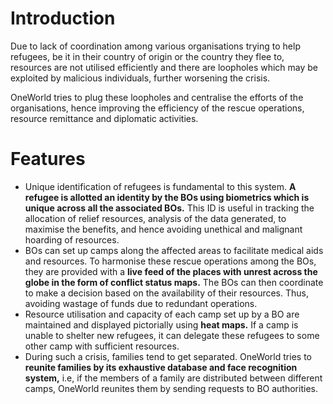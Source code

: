 # Introduction
<p>Due to lack of coordination among various organisations trying to help refugees, be it in their country of origin or the country they flee to, resources are not utilised efficiently and there are loopholes which may be exploited by malicious individuals, further worsening the crisis.</p>
<p>OneWorld tries to plug these loopholes and centralise the efforts of the organisations, hence improving the efficiency of the rescue operations, resource remittance and diplomatic activities.</p>

# Features
- Unique identification of refugees is fundamental to this system. <b>A refugee is allotted an identity by the BOs using biometrics which is unique across all the associated BOs.</b> This ID is useful in tracking the allocation of relief resources, analysis of the data generated, to maximise the benefits, and hence avoiding unethical and malignant hoarding of resources.
- BOs can set up camps along the affected areas to facilitate medical aids and resources. To harmonise these rescue operations among the BOs, they are provided with a <b>live feed of the places with unrest across the globe in the form of conflict status maps.</b> The BOs can then coordinate to make a decision based on the availability of their resources. Thus, avoiding wastage of funds due to redundant operations.
- Resource utilisation and capacity of each camp set up by a BO are maintained and displayed pictorially using <b>heat maps.</b> If a camp is unable to shelter new refugees, it can delegate these refugees to some other camp with sufficient resources.
- During such a crisis, families tend to get separated. OneWorld tries to <b>reunite families by its exhaustive database and face recognition system,</b> i.e, if the members of a family are distributed between different camps, OneWorld reunites them by sending requests to BO authorities.
